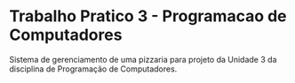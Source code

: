 # Trabalho Pratico 3 - Programacao de Computadores

Sistema de gerenciamento de uma pizzaria para projeto da Unidade 3 da disciplina de Programação de Computadores.